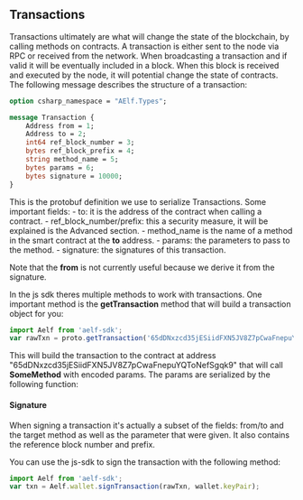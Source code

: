 ## Transactions

Transactions ultimately are what will change the state of the blockchain, by calling methods on contracts. A transaction is either sent to the node via RPC or received from the network. When broadcasting a transaction and if valid it will be eventually included in a block. When this block is received and executed by the node, it will potential change the state of contracts. The following message describes the structure of a transaction:

``` protobuf
option csharp_namespace = "AElf.Types";

message Transaction {
    Address from = 1;
    Address to = 2;
    int64 ref_block_number = 3;
    bytes ref_block_prefix = 4;
    string method_name = 5;
    bytes params = 6;
    bytes signature = 10000;
}
```

This is the protobuf definition we use to serialize Transactions. Some important fields:
    - to: it is the address of the contract when calling a contract.
    - ref_block_number/prefix: this a security measure, it will be explained is the Advanced section.
    - method_name is the name of a method in the smart contract at the **to** address.
    - params: the parameters to pass to the method.
    - signature: the signatures of this transaction.

Note that the **from** is not currently useful because we derive it from the signature.

In the js sdk theres multiple methods to work with transactions. One important method is the **getTransaction** method that will build a transaction object for you:

```js
import Aelf from 'aelf-sdk';
var rawTxn = proto.getTransaction('65dDNxzcd35jESiidFXN5JV8Z7pCwaFnepuYQToNefSgqk9''65dDNxzcd35jESiidFXN5JV8Z7pCwaFnepuYQToNefSgqk9', 'SomeMethod', encodedParams);
```

This will build the transaction to the contract at address "65dDNxzcd35jESiidFXN5JV8Z7pCwaFnepuYQToNefSgqk9" that will call **SomeMethod** with encoded params. The params are serialized by the following function:

#### Signature 

When signing a transaction it's actually a subset of the fields: from/to and the target method as well as the parameter that were given. It also contains the reference block number and prefix. 

You can use the js-sdk to sign the transaction with the following method:

```js
import Aelf from 'aelf-sdk';
var txn = Aelf.wallet.signTransaction(rawTxn, wallet.keyPair);
```